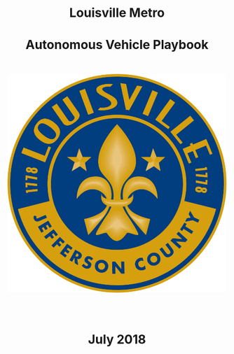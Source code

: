 <H1 align="center">Louisville Metro</H1>
  
<H1 align="center">Autonomous Vehicle Playbook</H1>
<br>
<p align="center">
  <img src="https://github.com/louisvillemetro-innovation/autonomousvehicles/blob/master/Metro%20Seal%20-%20Full%20Color.jpg" height="500"    width="500">
</p>
<br>
<br>
<H1 align="center">July 2018</H1>
